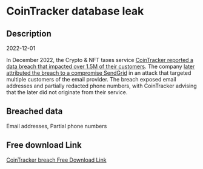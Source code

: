 # CoinTracker database leak

## Description

2022-12-01

In December 2022, the Crypto & NFT taxes service <a href="https://www.databreaches.net/important-cointracker-security-update/" target="_blank" rel="noopener">CoinTracker reported a data breach that impacted over 1.5M of their customers</a>. The company <a href="https://www.cointracker.io/blog/sendgrid-data-breach" target="_blank" rel="noopener">later attributed the breach to a compromise SendGrid</a> in an attack that targeted multiple customers of the email provider. The breach exposed email addresses and partially redacted phone numbers, with CoinTracker advising that the later did not originate from their service.

## Breached data

Email addresses, Partial phone numbers

## Free download Link

[CoinTracker breach Free Download Link](https://link-to.net/1229997/246.12790707418498/dynamic/?r=aHR0cHM6Ly93d3cubWVkaWFmaXJlLmNvbS92aWV3L1BBQU1ib0tvOTZWVXFlOS9jb2ludHJhY2tlci5pby9maWxl)